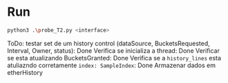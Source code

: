 # Run
```bash
python3 .\probe_T2.py <interface>
```

ToDo: testar set de um history control (dataSource, BucketsRequested, Interval, Owner, status): Done
    Verifica se inicializa a thread: Done
    Verificar se esta atualizando BucketsGranted: Done
    Verifica se a `history_lines` esta atuliazndo corretamente `index: SampleIndex`: Done
    Armazenar dados em etherHistory